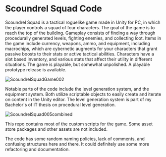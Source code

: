 # Scoundrel Squad Code

Scoundrel Squad is a tactical roguelike game made in Unity for PC, in which the player controls a squad of four characters. The goal of the game is to reach the top of the building. Gameplay consists of finding a way through procedurally generated levels, fighting enemies, and collecting loot. Items in the game include currency, weapons, ammo, and equipment, including macrochips, which are cybernetic augments for your characters that grant passive boosts to their stats or active tactical abilities. Characters have a slot based inventory, and various stats that affect their utility in different situations. The game is playable, but somewhat unpolished. A playable prototype release is available. 

![ScoundrelSquadGame002](https://user-images.githubusercontent.com/25687162/186771741-28ba23c9-2bf2-404b-a4e3-d6a7ab47ee31.png)

Notable parts of the code include the level generation system, and the equipment system. Both utilize scriptable objects to easily create and iterate on content in the Unity editor. The level generation system is part of my Bachelor's of IT thesis on procedural level generation. 

![ScoundrelSquad005combined](https://user-images.githubusercontent.com/25687162/186771804-45a30589-8901-4a00-bf37-95603d7eb811.png)

This repo contains most of the custom scripts for the game. Some asset store packages and other assets are not included.

The code has some random naming policies, lack of comments, and confusing structures here and there. It could definitely use some more refactoring and documentation. 
